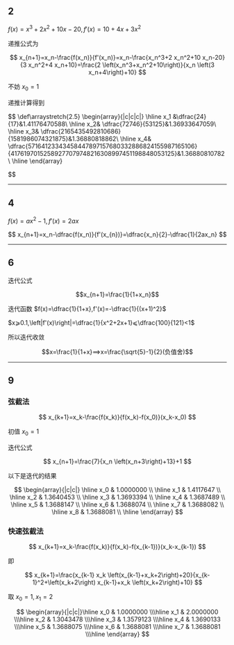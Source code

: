 ## 2

$f(x)=x^3+2x^2+10x-20,f'(x)=10 + 4 x + 3 x^2$

递推公式为

$$
x_{n+1}=x_n-\frac{f(x_n)}{f'(x_n)}=x_n-\frac{x_n^3+2 x_n^2+10 x_n-20}{3 x_n^2+4 x_n+10}=\frac{2 \left(x_n^3+x_n^2+10\right)}{x_n \left(3 x_n+4\right)+10}
$$

不妨 $x_0=1$

递推计算得到

$$
\def\arraystretch{2.5}
\begin{array}{|c|c|c|}
    \hline
    x_1 &\dfrac{24}{17}&1.41176470588\\
    \hline
    x_2&  \dfrac{72746}{53125}&1.36933647059\\
    \hline
    x_3& \dfrac{2165435492810686}{1581986074321875}&1.36880818862\\
    \hline
    x_4& \dfrac{57164123343458447897157680332886824155987165106}{41761970152589277079748216308997451198848053125}&1.36880810782\\ \hline
\end{array}

$$

---

## 4

$f(x)=ax^2-1,f'(x)=2ax$

$$
x_{n+1}=x_n-\dfrac{f(x_n)}{f'(x_{n})}=\dfrac{x_n}{2}-\dfrac{1}{2ax_n}
$$

---

## 6

迭代公式

$$x_{n+1}=\frac{1}{1+x_n}$$

迭代函数 $f(x)=\dfrac{1}{1+x},f'(x)=-\dfrac{1}{(x+1)^2}$

$x⩾0.1,\left|f'(x)\right|=\dfrac{1}{x^2+2x+1}⩽\dfrac{100}{121}<1$

所以迭代收敛

$$x=\frac{1}{1+x}⟹x=\frac{\sqrt{5}-1}{2}(负值舍)$$

---

## 9

### 弦截法

$$
x_{k+1}=x_k-\frac{f(x_k)}{f(x_k)-f(x_0)}(x_k-x_0)
$$

初值 $x_0=1$

迭代公式

$$
x_{n+1}=\frac{7}{x_n \left(x_n+3\right)+13}+1
$$

以下是迭代的结果

$$
\begin{array}{|c|c|} \hline
 x_0 & 1.0000000 \\ \hline
 x_1 & 1.4117647 \\ \hline
 x_2 & 1.3640453 \\ \hline
 x_3 & 1.3693394 \\ \hline
 x_4 & 1.3687489 \\ \hline
 x_5 & 1.3688147 \\ \hline
 x_6 & 1.3688074 \\ \hline
 x_7 & 1.3688082 \\ \hline
 x_8 & 1.3688081 \\ \hline
\end{array}
$$



### 快速弦截法

$$
x_{k+1}=x_k-\frac{f(x_k)}{f(x_k)-f(x_{k-1})}(x_k-x_{k-1})
$$

即

$$
x_{k+1}=\frac{x_{k-1} x_k \left(x_{k-1}+x_k+2\right)+20}{x_{k-1}^2+\left(x_k+2\right) x_{k-1}+x_k \left(x_k+2\right)+10}
$$

取 $x_0=1,x_1=2$

$$
\begin{array}{|c|c|}\hline
 x_0 & 1.0000000 \\\hline
 x_1 & 2.0000000 \\\hline
 x_2 & 1.3043478 \\\hline
 x_3 & 1.3579123 \\\hline
 x_4 & 1.3690133 \\\hline
 x_5 & 1.3688075 \\\hline
 x_6 & 1.3688081 \\\hline
 x_7 & 1.3688081 \\\hline
\end{array}
$$